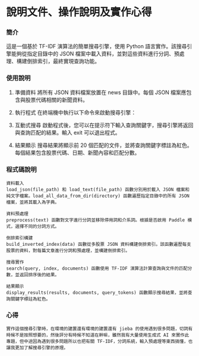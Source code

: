 # 說明文件、操作說明及實作心得

### 簡介

這是一個基於 TF-IDF 演算法的簡單搜尋引擎，使用 Python 語言實作。該搜尋引擎能夠從指定目錄中的 JSON 檔案中載入資料，並對這些資料進行分詞、預處理、構建倒排索引，最終實現查詢功能。

### 使用說明

1. 準備資料
   將所有 JSON 資料檔案放置在 news 目錄中。每個 JSON 檔案應包含與股票代碼相關的新聞資料。

2. 執行程式
   在終端機中執行以下命令來啟動搜尋引擎：

3. 互動式搜尋
   啟動程式後，您可以在提示符下輸入查詢關鍵字，搜尋引擎將返回與查詢匹配的結果。輸入 exit 可以退出程式。

4. 結果顯示
   搜尋結果將顯示前 20 個匹配的文件，並將查詢關鍵字標註為紅色。每個結果包含股票代碼、日期、新聞內容和匹配分數。

### 程式碼說明

    資料載入
    load_json(file_path) 和 load_text(file_path) 函數分別用於載入 JSON 檔案和純文字檔案。load_all_data_from_dir(directory) 函數遍歷指定目錄中的所有 JSON 檔案，並將其載入為字典。

    資料預處理
    preprocess(text) 函數對文字進行分詞並移除停用詞和介系詞。根據是否啟用 Paddle 模式，選擇不同的分詞方式。

    倒排索引構建
    build_inverted_index(data) 函數從多股票 JSON 資料構建倒排索引。該函數遍歷每支股票的資料，對每篇文章進行分詞和預處理，並構建倒排索引。

    搜尋實作
    search(query, index, documents) 函數使用 TF-IDF 演算法計算查詢與文件的匹配分數，並返回排序後的結果。

    結果顯示
    display_results(results, documents, query_tokens) 函數顯示搜尋結果，並將查詢關鍵字標註為紅色。

### 心得

    實作這個搜尋引擎時，在環境的建置還有環境的建置還有 jieba 的使用遇到很多問題，切詞有時候不是按照想要的，然後評分有時候不知道在幹嘛，雖然我有大量使用生成式 AI 來實作此專題，但中途因為遇到很多問題所以也把有關 TF-IDF，分詞系統，輸入預處理等東西搞懂，也讓我更加了解搜尋引擎的原理。
